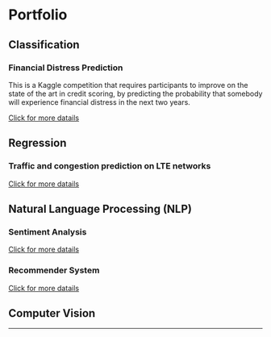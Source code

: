 # Portfolio

## Classification 
### Financial Distress Prediction
This is a Kaggle competition that requires participants to improve on the state of the art in credit scoring, by predicting the probability that somebody will experience financial distress in the next two years.

[Click for more datails]([/sample_page](https://github.com/rdemarqui/financial_distress_prediction))


## Regression 
### Traffic and congestion prediction on LTE networks
[Click for more datails]([/sample_page](https://github.com/rdemarqui/traffic_prediction_and_congestion))

## Natural Language Processing (NLP) 
### Sentiment Analysis
[Click for more datails]([/sample_page](https://github.com/rdemarqui/sentiment_analysis))
### Recommender System
[Click for more datails]([/sample_page](https://github.com/rdemarqui/perfume_recommender))
<!--
### Voice Recognition
-->


## Computer Vision 
<!--
detecção de objetos, classificação de imagens e segmentação. reconhecimento facial
-->
---
